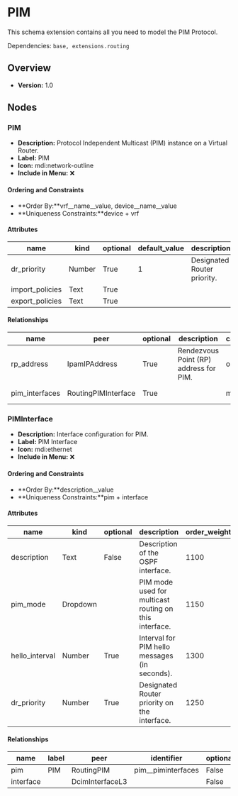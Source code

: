 # PIM

This schema extension contains all you need to model the PIM Protocol.

Dependencies: `base, extensions.routing`

## Overview

- **Version:** 1.0

## Nodes

### PIM

- **Description:** Protocol Independent Multicast (PIM) instance on a Virtual Router.
- **Label:** PIM
- **Icon:** mdi:network-outline
- **Include in Menu:** ❌

#### Ordering and Constraints

- **Order By:**vrf__name__value, device__name__value
- **Uniqueness Constraints:**device + vrf

#### Attributes

| name | kind | optional | default_value | description | order_weight |
| ---- | ---- | -------- | ------------- | ----------- | ------------ |
| dr\_priority | Number | True | 1 | Designated Router priority\. | 1250 |
| import\_policies | Text | True |  |  | 1300 |
| export\_policies | Text | True |  |  | 1350 |

#### Relationships

| name | peer | optional | description | cardinality | kind | label | identifier |
| ---- | ---- | -------- | ----------- | ----------- | ---- | ----- | ---------- |
| rp\_address | IpamIPAddress | True | Rendezvous Point \(RP\) address for PIM\. | one | Attribute |  |  |
| pim\_interfaces | RoutingPIMInterface | True |  | many | Component | PIM Interfaces | pim\_\_piminterfaces |

### PIMInterface

- **Description:** Interface configuration for PIM.
- **Label:** PIM Interface
- **Icon:** mdi:ethernet
- **Include in Menu:** ❌

#### Ordering and Constraints

- **Order By:**description__value
- **Uniqueness Constraints:**pim + interface

#### Attributes

| name | kind | optional | description | order_weight | choices | default_value |
| ---- | ---- | -------- | ----------- | ------------ | ------- | ------------- |
| description | Text | False | Description of the OSPF interface\. | 1100 | \`\` |  |
| pim\_mode | Dropdown |  | PIM mode used for multicast routing on this interface\. | 1150 | \`sparse, dense, bidirectional\` |  |
| hello\_interval | Number | True | Interval for PIM hello messages \(in seconds\)\. | 1300 | \`\` | 30 |
| dr\_priority | Number | True | Designated Router priority on the interface\. | 1250 | \`\` | 1 |

#### Relationships

| name | label | peer | identifier | optional | cardinality | kind | order_weight |
| ---- | ----- | ---- | ---------- | -------- | ----------- | ---- | ------------ |
| pim | PIM | RoutingPIM | pim\_\_piminterfaces | False | one | Parent |  |
| interface |  | DcimInterfaceL3 |  | False | one | Attribute | 1200 |
